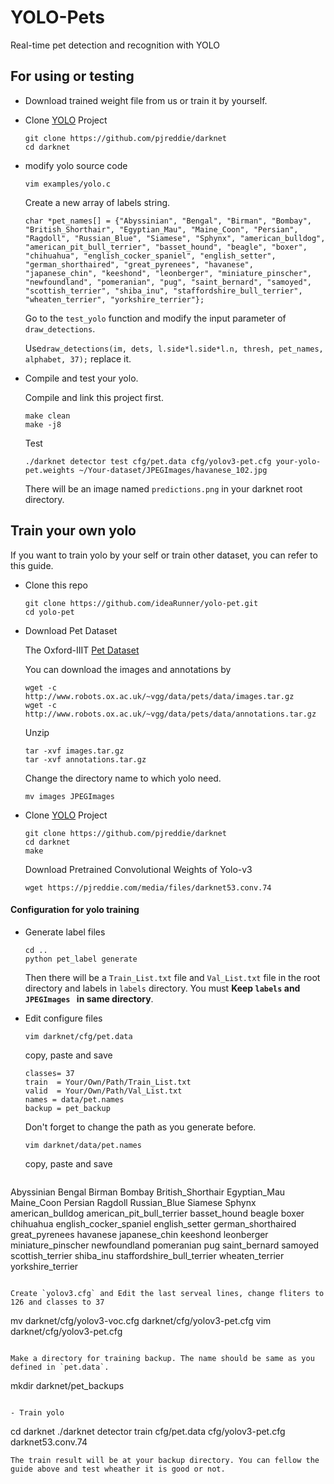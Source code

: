 # YOLO-Pets
Real-time pet detection and recognition with YOLO

## For using or testing

- Download trained weight file from us or train it by yourself.
- Clone [YOLO](https://pjreddie.com/darknet/yolo/) Project

  ```
  git clone https://github.com/pjreddie/darknet 
  cd darknet 
  ```
- modify yolo source code

  ```
  vim examples/yolo.c
  ```
  Create a new array of labels string.

  ```
  char *pet_names[] = {"Abyssinian", "Bengal", "Birman", "Bombay", "British_Shorthair", "Egyptian_Mau", "Maine_Coon", "Persian", "Ragdoll", "Russian_Blue", "Siamese", "Sphynx", "american_bulldog", "american_pit_bull_terrier", "basset_hound", "beagle", "boxer", "chihuahua", "english_cocker_spaniel", "english_setter", "german_shorthaired", "great_pyrenees", "havanese", "japanese_chin", "keeshond", "leonberger", "miniature_pinscher", "newfoundland", "pomeranian", "pug", "saint_bernard", "samoyed", "scottish_terrier", "shiba_inu", "staffordshire_bull_terrier", "wheaten_terrier", "yorkshire_terrier"};
  ```
  Go to the `test_yolo` function and modify the input parameter of `draw_detections`.

  Use`draw_detections(im, dets, l.side*l.side*l.n, thresh, pet_names, alphabet, 37);` replace it.

- Compile and test your yolo.

  Compile and link this project first.
  
  ```
  make clean
  make -j8
  ```
  Test

  ```
  ./darknet detector test cfg/pet.data cfg/yolov3-pet.cfg your-yolo-pet.weights ~/Your-dataset/JPEGImages/havanese_102.jpg 
  ```
  
  There will be an image named `predictions.png` in your darknet root directory.
  


## Train your own yolo

If you want to train yolo by your self or train other dataset, you can refer to this guide.

- Clone this repo

  ```
  git clone https://github.com/ideaRunner/yolo-pet.git
  cd yolo-pet
  ```
- Download Pet Dataset

  The Oxford-IIIT [Pet Dataset](http://www.robots.ox.ac.uk/~vgg/data/pets/)

  You can download the images and annotations by

  ```
  wget -c http://www.robots.ox.ac.uk/~vgg/data/pets/data/images.tar.gz
  wget -c http://www.robots.ox.ac.uk/~vgg/data/pets/data/annotations.tar.gz
  ```
  Unzip

  ```
  tar -xvf images.tar.gz
  tar -xvf annotations.tar.gz
  ```

  Change the directory name to which yolo need.

  ```
  mv images JPEGImages
  ```
 
- Clone [YOLO](https://pjreddie.com/darknet/yolo/) Project

  ```
  git clone https://github.com/pjreddie/darknet
  cd darknet
  make
  ```
  Download Pretrained Convolutional Weights of Yolo-v3

  `wget https://pjreddie.com/media/files/darknet53.conv.74`

#### Configuration for yolo training

- Generate label files

  ```
  cd ..
  python pet_label generate
  ```

  Then there will be a `Train_List.txt` file and `Val_List.txt` file in the root directory and labels in `labels` directory. You must **Keep `labels` and `JPEGImages ` in same directory**.


- Edit configure files

  ```
  vim darknet/cfg/pet.data
  ```
  copy, paste and save

  ```
  classes= 37
  train  = Your/Own/Path/Train_List.txt
  valid  = Your/Own/Path/Val_List.txt
  names = data/pet.names
  backup = pet_backup
  ```
  Don't forget to change the path as you generate before.

  ```
  vim darknet/data/pet.names
  ```
  copy, paste and save 
 
  ```
Abyssinian
Bengal
Birman
Bombay
British_Shorthair
Egyptian_Mau
Maine_Coon
Persian
Ragdoll
Russian_Blue
Siamese
Sphynx
american_bulldog
american_pit_bull_terrier
basset_hound
beagle
boxer
chihuahua
english_cocker_spaniel
english_setter
german_shorthaired
great_pyrenees
havanese
japanese_chin
keeshond
leonberger
miniature_pinscher
newfoundland
pomeranian
pug
saint_bernard
samoyed
scottish_terrier
shiba_inu
staffordshire_bull_terrier
wheaten_terrier
yorkshire_terrier
  ```

  Create `yolov3.cfg` and Edit the last serveal lines, change fliters to 126 and classes to 37

  ```
  mv darknet/cfg/yolov3-voc.cfg darknet/cfg/yolov3-pet.cfg 
  vim darknet/cfg/yolov3-pet.cfg 
  ```

  Make a directory for training backup. The name should be same as you defined in `pet.data`.

  ```
  mkdir darknet/pet_backups
  ```

- Train yolo

  ```
  cd darknet 
  ./darknet detector train cfg/pet.data cfg/yolov3-pet.cfg  darknet53.conv.74 
  ```
  The train result will be at your backup directory. You can fellow the guide above and test wheather it is good or not.